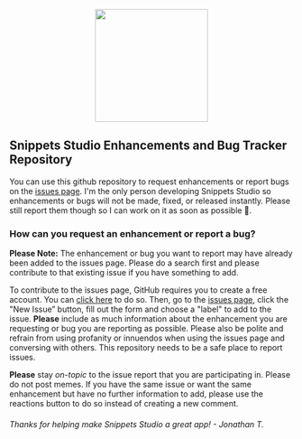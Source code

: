 <p align="center">
<img src="https://user-images.githubusercontent.com/17661536/181813316-bddd46f7-150a-4bbd-abf1-17ef8b7d4f8b.png" width=200 />
</p>

## Snippets Studio Enhancements and Bug Tracker Repository

You can use this github repository to request enhancements or report bugs on the [issues page](https://github.com/JTostitos/snippets-enhancements-bugs/issues). I'm the only person developing Snippets Studio so enhancements or bugs will not be made, fixed, or released instantly. Please still report them though so I can work on it as soon as possible 🙂.

### How can you request an enhancement or report a bug?

**Please Note:** The enhancement or bug you want to report may have already been added to the issues page. Please do a search first and please contribute to that existing issue if you have something to add.

To contribute to the issues page, GitHub requires you to create a free account. You can [click here](https://github.com/) to do so. Then, go to the [issues page](https://github.com/JTostitos/snippets-enhancements-bugs/issues), click the "New Issue” button, fill out the form and choose a "label" to add to the issue. **Please** include as much information about the enhancement you are requesting or bug you are reporting as possible. Please also be polite and refrain from using profanity or innuendos when using the issues page and conversing with others. This repository needs to be a safe place to report issues.

**Please** stay *on-topic* to the issue report that you are participating in. Please do not post memes. If you have the same issue or want the same enhancement but have no further information to add, please use the reactions button to do so instead of creating a new comment.

###### Thanks for helping make Snippets Studio a great app! - Jonathan T.
